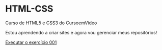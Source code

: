 # HTML-CSS
 Curso de HTML5 e CSS3 do CursoemVideo

 Estou aprendendo a criar sites e agora vou gerenciar meus repositórios!

<a href= "https://antoniosilvanunes.github.io/HTML-CSS/EXERCÍCIOS/ex001/index.html">Executar o exercício 001</a>
